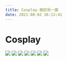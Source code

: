 ```yaml
---
title: Cosplay-我的另一面
date: 2021-08-02 16:13:41
---
```

# Cosplay

![](./20220223163708.jpg)
![](./20220223163518.jpg)
![](./20210802084137.jpg#pic_left)
![](./20210802085336_mh1627908331212.jpg)
![](./20210802085351-copy.png)
![](.//DSC05660.JPG)
![](.//DSC05643.jpeg)